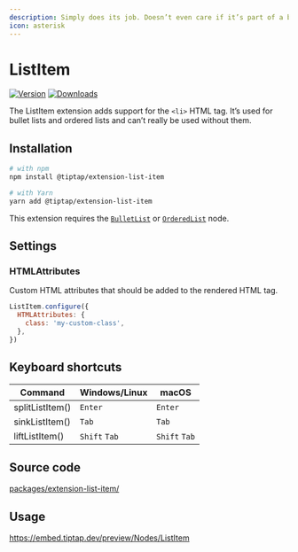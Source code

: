 ```yaml
---
description: Simply does its job. Doesn’t even care if it’s part of a bullet list or an ordered list.
icon: asterisk
---
```


# ListItem
[![Version](https://img.shields.io/npm/v/@tiptap/extension-list-item.svg?label=version)](https://www.npmjs.com/package/@tiptap/extension-list-item)
[![Downloads](https://img.shields.io/npm/dm/@tiptap/extension-list-item.svg)](https://npmcharts.com/compare/@tiptap/extension-list-item?minimal=true)

The ListItem extension adds support for the `<li>` HTML tag. It’s used for bullet lists and ordered lists and can’t really be used without them.

## Installation
```bash
# with npm
npm install @tiptap/extension-list-item

# with Yarn
yarn add @tiptap/extension-list-item
```

This extension requires the [`BulletList`](/api/nodes/bullet-list) or [`OrderedList`](/api/nodes/ordered-list) node.

## Settings

### HTMLAttributes
Custom HTML attributes that should be added to the rendered HTML tag.

```js
ListItem.configure({
  HTMLAttributes: {
    class: 'my-custom-class',
  },
})
```

## Keyboard shortcuts
| Command         | Windows/Linux      | macOS              |
| --------------- | ------------------ | ------------------ |
| splitListItem() | `Enter`            | `Enter`            |
| sinkListItem()  | `Tab`              | `Tab`              |
| liftListItem()  | `Shift`&nbsp;`Tab` | `Shift`&nbsp;`Tab` |

## Source code
[packages/extension-list-item/](https://github.com/ueberdosis/tiptap/blob/main/packages/extension-list-item/)

## Usage
https://embed.tiptap.dev/preview/Nodes/ListItem
